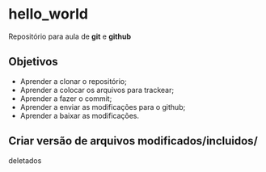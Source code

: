 # hello_world
Repositório para aula de **git** e **github**

## Objetivos

* Aprender a clonar o repositório;
* Aprender a colocar os arquivos para trackear;
* Aprender a fazer o commit;
* Aprender a enviar as modificações para o github;
* Aprender a baixar as modificações.

## Criar versão de arquivos modificados/incluidos/
deletados
